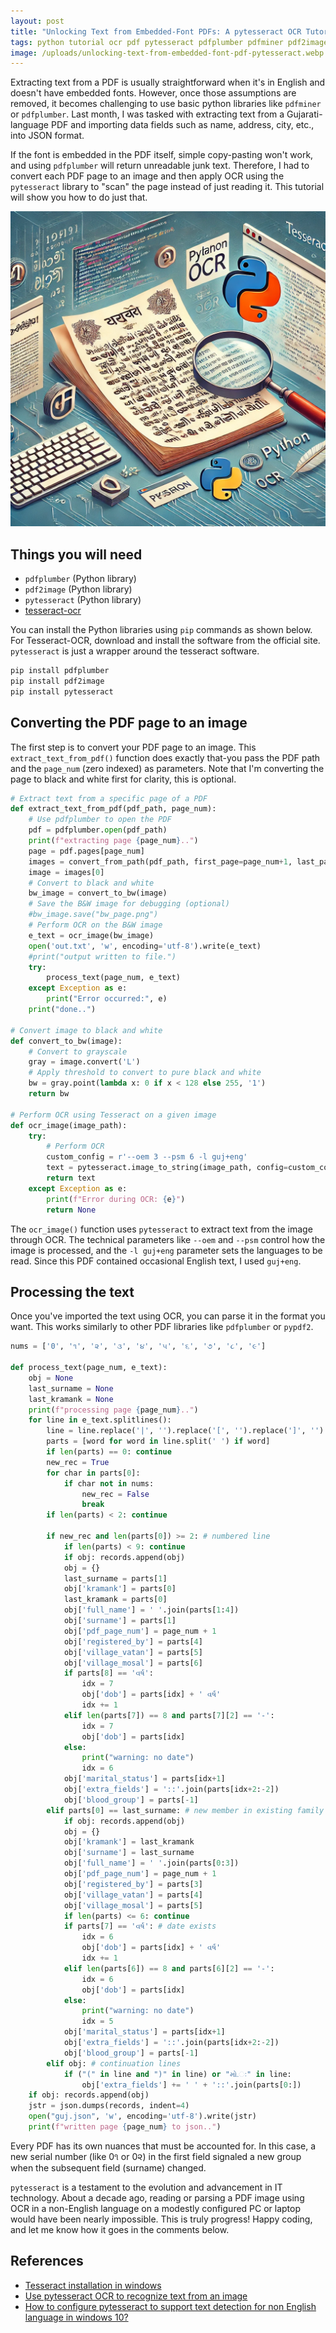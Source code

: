 ```yaml
---
layout: post
title: "Unlocking Text from Embedded-Font PDFs: A pytesseract OCR Tutorial"
tags: python tutorial ocr pdf pytesseract pdfplumber pdfminer pdf2image
image: /uploads/unlocking-text-from-embedded-font-pdf-pytesseract.webp
---
```

Extracting text from a PDF is usually straightforward when it's in English and doesn't have embedded fonts. However, once those assumptions are removed, it becomes challenging to use basic python libraries like `pdfminer` or `pdfplumber`. Last month, I was tasked with extracting text from a Gujarati-language PDF and importing data fields such as name, address, city, etc., into JSON format.

If the font is embedded in the PDF itself, simple copy-pasting won't work, and using `pdfplumber` will return unreadable junk text. Therefore, I had to convert each PDF page to an image and then apply OCR using the `pytesseract` library to "scan" the page instead of just reading it. This tutorial will show you how to do just that.

![unlocking-text-from-embedded-font-pdf-pytesseract](/uploads/unlocking-text-from-embedded-font-pdf-pytesseract.webp)

## Things you will need

- `pdfplumber` (Python library)
- `pdf2image` (Python library)
- `pytesseract` (Python library)
- [tesseract-ocr](https://tesseract-ocr.github.io/tessdoc/Downloads.html)

You can install the Python libraries using `pip` commands as shown below. For Tesseract-OCR, download and install the software from the official site. `pytesseract` is just a wrapper around the tesseract software.

```bash
pip install pdfplumber
pip install pdf2image
pip install pytesseract
```

## Converting the PDF page to an image

The first step is to convert your PDF page to an image. This `extract_text_from_pdf()` function does exactly that-you pass the PDF path and the `page_num` (zero indexed) as parameters. Note that I'm converting the page to black and white first for clarity, this is optional.

```python
# Extract text from a specific page of a PDF
def extract_text_from_pdf(pdf_path, page_num):
    # Use pdfplumber to open the PDF
    pdf = pdfplumber.open(pdf_path)
	print(f"extracting page {page_num}..")
	page = pdf.pages[page_num]
	images = convert_from_path(pdf_path, first_page=page_num+1, last_page=page_num+1)
	image = images[0]
	# Convert to black and white
	bw_image = convert_to_bw(image)
	# Save the B&W image for debugging (optional)
	#bw_image.save("bw_page.png")
	# Perform OCR on the B&W image
	e_text = ocr_image(bw_image)
	open('out.txt', 'w', encoding='utf-8').write(e_text)
	#print("output written to file.")
	try:
		process_text(page_num, e_text)
    except Exception as e:
        print("Error occurred:", e)
	print("done..")
	
# Convert image to black and white
def convert_to_bw(image):
    # Convert to grayscale
    gray = image.convert('L')
    # Apply threshold to convert to pure black and white
    bw = gray.point(lambda x: 0 if x < 128 else 255, '1')
    return bw
	
# Perform OCR using Tesseract on a given image
def ocr_image(image_path):
    try:
        # Perform OCR
        custom_config = r'--oem 3 --psm 6 -l guj+eng'
        text = pytesseract.image_to_string(image_path, config=custom_config)  # --psm 6 treats the image as a block of text
        return text
    except Exception as e:
        print(f"Error during OCR: {e}")
        return None

```

The `ocr_image()` function uses `pytesseract` to extract text from the image through OCR. The technical parameters like `--oem` and `--psm` control how the image is processed, and the `-l guj+eng` parameter sets the languages to be read. Since this PDF contained occasional English text, I used `guj+eng`.

## Processing the text

Once you've imported the text using OCR, you can parse it in the format you want. This works similarly to other PDF libraries like `pdfplumber` or `pypdf2`.

```python
nums = ['0', '૧', '૨', '૩', '૪', '૫', '૬', '૭', '૮', '૯']

def process_text(page_num, e_text):
    obj = None
    last_surname = None
    last_kramank = None
    print(f"processing page {page_num}..")
    for line in e_text.splitlines():
		line = line.replace('|', '').replace('[', '').replace(']', '')
        parts = [word for word in line.split(' ') if word]
        if len(parts) == 0: continue
        new_rec = True
        for char in parts[0]:
            if char not in nums:
                new_rec = False
                break
        if len(parts) < 2: continue
        
        if new_rec and len(parts[0]) >= 2: # numbered line
            if len(parts) < 9: continue
            if obj: records.append(obj)
            obj = {}
            last_surname = parts[1]
            obj['kramank'] = parts[0]
            last_kramank = parts[0]
            obj['full_name'] = ' '.join(parts[1:4])
            obj['surname'] = parts[1]
            obj['pdf_page_num'] = page_num + 1
            obj['registered_by'] = parts[4]
            obj['village_vatan'] = parts[5]
            obj['village_mosal'] = parts[6]
            if parts[8] == 'વર્ષ':
                idx = 7
                obj['dob'] = parts[idx] + ' વર્ષ'
                idx += 1
            elif len(parts[7]) == 8 and parts[7][2] == '-':
                idx = 7
                obj['dob'] = parts[idx]
            else:
                print("warning: no date")
                idx = 6
            obj['marital_status'] = parts[idx+1]
            obj['extra_fields'] = '::'.join(parts[idx+2:-2])
            obj['blood_group'] = parts[-1]
        elif parts[0] == last_surname: # new member in existing family
            if obj: records.append(obj)
            obj = {}
            obj['kramank'] = last_kramank
            obj['surname'] = last_surname
            obj['full_name'] = ' '.join(parts[0:3])
            obj['pdf_page_num'] = page_num + 1
            obj['registered_by'] = parts[3]
            obj['village_vatan'] = parts[4]
            obj['village_mosal'] = parts[5]
            if len(parts) <= 6: continue
            if parts[7] == 'વર્ષ': # date exists
                idx = 6
                obj['dob'] = parts[idx] + ' વર્ષ'
                idx += 1
            elif len(parts[6]) == 8 and parts[6][2] == '-':
                idx = 6
                obj['dob'] = parts[idx]
            else:
                print("warning: no date")
                idx = 5
            obj['marital_status'] = parts[idx+1]
            obj['extra_fields'] = '::'.join(parts[idx+2:-2])
            obj['blood_group'] = parts[-1]
        elif obj: # continuation lines
            if ("(" in line and ")" in line) or "મો.ઃ" in line:
                obj['extra_fields'] += ' ' + '::'.join(parts[0:])
    if obj: records.append(obj)        
    jstr = json.dumps(records, indent=4)
    open("guj.json", 'w', encoding='utf-8').write(jstr)
    print(f"written page {page_num} to json..")
```

Every PDF has its own nuances that must be accounted for. In this case, a new serial number (like 0૧ or 0૨) in the first field signaled a new group when the subsequent field (surname) changed.

`pytesseract` is a testament to the evolution and advancement in IT technology. About a decade ago, reading or parsing a PDF image using OCR in a non-English language on a modestly configured PC or laptop would have been nearly impossible. This is truly progress! Happy coding, and let me know how it goes in the comments below.

## References

- [Tesseract installation in windows](https://stackoverflow.com/q/46140485/849365)
- [Use pytesseract OCR to recognize text from an image](https://stackoverflow.com/q/37745519/849365)
- [How to configure pytesseract to support text detection for non English language in windows 10?](https://stackoverflow.com/q/65572698/849365)